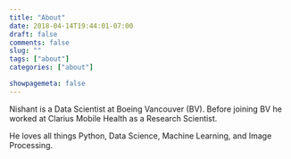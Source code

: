 ```yaml
---
title: "About"
date: 2018-04-14T19:44:01-07:00
draft: false
comments: false
slug: ""
tags: ["about"]
categories: ["about"]

showpagemeta: false
---
```


Nishant is a Data Scientist at Boeing Vancouver (BV). Before joining BV he worked at Clarius Mobile Health as a Research Scientist.

He loves all things Python, Data Science, Machine Learning, and Image Processing.
